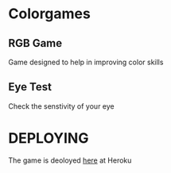# Colorgames
## RGB Game

Game designed to help in improving color skills

## Eye Test

Check the senstivity of your eye

# DEPLOYING
The game is deoloyed [here](https://color-games.herokuapp.com/) at Heroku
